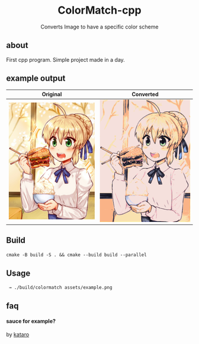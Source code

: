 <h1 align="center">ColorMatch-cpp</h1>
<p align="center">Converts Image to have a specific color scheme</p>

## about
First cpp program. Simple project made in a day.

## example output

Original             |  Converted
:-------------------------:|:-------------------------:
![](./assets/example.png)  |  ![](./assets/example-converted.png)

## Build
`cmake -B build -S . && cmake --build build --parallel`

## Usage
```bash
 → ./build/colormatch assets/example.png 
```

## faq
#### sauce for example?
by [kataro](https://gelbooru.com/index.php?page=post&s=view&id=7639182)
